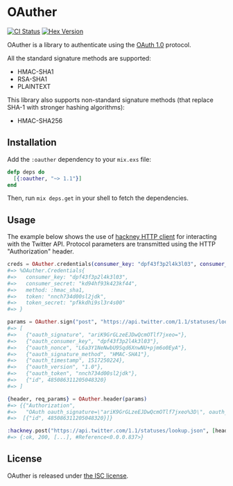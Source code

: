 # OAuther

[![CI Status](https://github.com/lexmag/oauther/workflows/CI/badge.svg)](https://github.com/lexmag/oauther/actions/workflows/ci.yml)
[![Hex Version](https://img.shields.io/hexpm/v/oauther.svg)](https://hex.pm/packages/oauther)

OAuther is a library to authenticate using the [OAuth 1.0](http://tools.ietf.org/html/rfc5849) protocol.

All the standard signature methods are supported:

* HMAC-SHA1
* RSA-SHA1
* PLAINTEXT

This library also supports non-standard signature methods (that replace SHA-1 with stronger hashing algorithms):

* HMAC-SHA256

## Installation

Add the `:oauther` dependency to your `mix.exs` file:

```elixir
defp deps do
  [{:oauther, "~> 1.1"}]
end
```

Then, run `mix deps.get` in your shell to fetch the dependencies.

## Usage

The example below shows the use of [hackney HTTP client](https://github.com/benoitc/hackney)
for interacting with the Twitter API.
Protocol parameters are transmitted using the HTTP "Authorization" header.

```elixir
creds = OAuther.credentials(consumer_key: "dpf43f3p2l4k3l03", consumer_secret: "kd94hf93k423kf44", token: "nnch734d00sl2jdk", token_secret: "pfkkdhi9sl3r4s00")
#=> %OAuther.Credentials{
#=>   consumer_key: "dpf43f3p2l4k3l03",
#=>   consumer_secret: "kd94hf93k423kf44",
#=>   method: :hmac_sha1,
#=>   token: "nnch734d00sl2jdk",
#=>   token_secret: "pfkkdhi9sl3r4s00"
#=> }

params = OAuther.sign("post", "https://api.twitter.com/1.1/statuses/lookup.json", [{"id", 485086311205048320}], creds)
#=> [
#=>   {"oauth_signature", "ariK9GrGLzeEJDwQcmOTlf7jxeo="},
#=>   {"oauth_consumer_key", "dpf43f3p2l4k3l03"},
#=>   {"oauth_nonce", "L6a3Y1NeNwbU9Sqd6XnwNU+pjm6o0EyA"},
#=>   {"oauth_signature_method", "HMAC-SHA1"},
#=>   {"oauth_timestamp", 1517250224},
#=>   {"oauth_version", "1.0"},
#=>   {"oauth_token", "nnch734d00sl2jdk"},
#=>   {"id", 485086311205048320}
#=> ]

{header, req_params} = OAuther.header(params)
#=> {{"Authorization",
#=>   "OAuth oauth_signature=\"ariK9GrGLzeEJDwQcmOTlf7jxeo%3D\", oauth_consumer_key=\"dpf43f3p2l4k3l03\", oauth_nonce=\"L6a3Y1NeNwbU9Sqd6XnwNU%2Bpjm6o0EyA\", oauth_signature_method=\"HMAC-SHA1\", oauth_timestamp=\"1517250224\", oauth_version=\"1.0\", oauth_token=\"nnch734d00sl2jdk\""},
#=>  [{"id", 485086311205048320}]}

:hackney.post("https://api.twitter.com/1.1/statuses/lookup.json", [header], {:form, req_params})
#=> {:ok, 200, [...], #Reference<0.0.0.837>}
```

## License

OAuther is released under [the ISC license](LICENSE).
